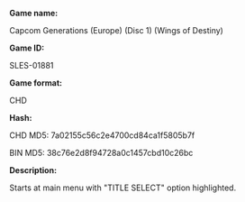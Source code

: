 **Game name:**

Capcom Generations (Europe) (Disc 1) (Wings of Destiny)

**Game ID:**

SLES-01881

**Game format:**

CHD

**Hash:**

CHD MD5: 7a02155c56c2e4700cd84ca1f5805b7f

BIN MD5: 38c76e2d8f94728a0c1457cbd10c26bc

**Description:**

Starts at main menu with "TITLE SELECT" option highlighted.